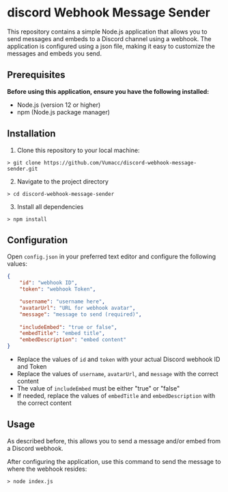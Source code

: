 # discord Webhook Message Sender
This repository contains a simple Node.js application that allows you to send messages and embeds to a Discord channel using a webhook. The application is configured using a json file, making it easy to customize the messages and embeds you send.

## Prerequisites
**Before using this application, ensure you have the following installed:**

- Node.js (version 12 or higher)
- npm (Node.js package manager)

## Installation
1. Clone this repository to your local machine:
```shell
> git clone https://github.com/Vumacc/discord-webhook-message-sender.git
```

2. Navigate to the project directory
```shell
> cd discord-webhook-message-sender
```

3. Install all dependencies
```shell
> npm install
```

## Configuration
Open `config.json` in your preferred text editor and configure the following values:
```json
{
    "id": "webhook ID",
    "token": "webhook Token",

    "username": "username here",
    "avatarUrl": "URL for webhook avatar",
    "message": "message to send (required)",
    
    "includeEmbed": "true or false",
    "embedTitle": "embed title",
    "embedDescription": "embed content"
}
```
- Replace the values of `id` and `token` with your actual Discord webhook ID and Token
- Replace the values of `username`, `avatarUrl`, and `message` with the correct content
- The value of `includeEmbed` must be either "true" or "false"
- If needed, replace the values of `embedTitle` and `embedDescription` with the correct content

## Usage
As described before, this allows you to send a message and/or embed from a Discord webhook.

After configuring the application, use this command to send the message to where the webhook resides:
```shell
> node index.js
```
